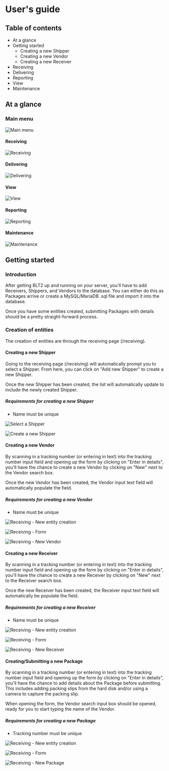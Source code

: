 User's guide
============
## Table of contents
- At a glance
- Getting started
    - Creating a new Shipper
    - Creating a new Vendor
    - Creating a new Receiver
- Receiving
- Delivering
- Reporting
- View
- Maintenance

## At a glance
### Main menu
![Main menu](usersGuide/menu.png)
#### Receiving
![Receiving](usersGuide/receiving.png)
#### Delivering
![Delivering](usersGuide/delivering.png)
#### View
![View](usersGuide/view.png)
#### Reporting
![Reporting](usersGuide/reporting.png)
#### Maintenance
![Maintenance](usersGuide/maintenance.png)

## Getting started
### Introduction
After getting BLT2 up and running on your server, you'll have to add Receivers, Shippers, and Vendors to the database. You can either do this as Packages arrive or create a MySQL/MariaDB .sql file and import it into the database.

Once you have some entities created, submitting Packages with details should be a pretty straight-forward process. 
 
### Creation of entities
The creation of entities are through the receiving page (/receiving).

#### Creating a new Shipper
Going to the receiving page (/receiving) will automatically prompt you to select a Shipper. From here, you can click on "Add new Shipper" to create a new Shipper.

Once the new Shipper has been created, the list will automatically update to include the newly created Shipper.

##### Requirements for creating a new Shipper
- Name must be unique

![Select a Shipper](usersGuide/entityCreation/shipper.png) 

![Create a new Shipper](usersGuide/entityCreation/shipper2.png)

#### Creating a new Vendor
By scanning in a tracking number (or entering in text) into the tracking number input field and opening up the form by clicking on "Enter in details", you'll have the chance to create a new Vendor by clicking on "New" next to the Vendor search box.

Once the new Vendor has been created, the Vendor input text field will automatically populate the field.
 
##### Requirements for creating a new Vendor
- Name must be unique

![Receiving - New entity creation](usersGuide/entityCreation/textInput.png) 

![Receiving - Form](usersGuide/entityCreation/form.png)

![Receiving - New Vendor](usersGuide/entityCreation/vendor.png)

#### Creating a new Receiver
By scanning in a tracking number (or entering in text) into the tracking number input field and opening up the form by clicking on "Enter in details", you'll have the chance to create a new Receiver by clicking on "New" next to the Receiver search box.

Once the new Receiver has been created, the Receiver input text field will automatically be populate the field.

##### Requirements for creating a new Receiver
- Name must be unique

![Receiving - New entity creation](usersGuide/entityCreation/textInput.png) 

![Receiving - Form](usersGuide/entityCreation/form.png)

![Receiving - New Receiver](usersGuide/entityCreation/receiver.png)

#### Creating/Submitting a new Package
By scanning in a tracking number (or entering in text) into the tracking number input field and opening up the form by clicking on "Enter in details", you'll have the chance to add details about the Package before submitting. This includes adding packing slips from the hard disk and/or using a camera to capture the packing slip.

When opening the form, the Vendor search input box should be opened, ready for you to start typing the name of the Vendor.

##### Requirements for creating a new Package
- Tracking number must be unique

![Receiving - New entity creation](usersGuide/entityCreation/textInput.png) 

![Receiving - Form](usersGuide/entityCreation/form.png)

![Receiving - New Package](usersGuide/entityCreation/receiver.png)